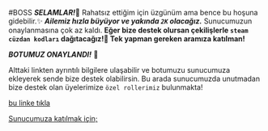 #BOSS
***_SELAMLAR!_***:wave:    Rahatsız ettiğim için üzgünüm ama bence bu hoşuna gidebilir.:sparkles: 
***Ailemiz hızla büyüyor ve yakında `2K` olacağız.*** Sunucumuzun onaylanmasına çok az kaldı.
**Eğer bize destek olursan çekilişlerle `steam cüzdan kodları` dağıtacağız!:tada:  Tek yapman gereken aramıza katılman!**

***BOTUMUZ ONAYLANDI!*** :round_pushpin:

Alttaki linkten ayrıntılı bilgilere ulaşabilir ve botumuzu sunucumuza ekleyerek sende bize destek olabilirsin. Bu arada sunucumuzda unutmadan bize destek olan üyelerimize `özel rollerimiz` bulunmakta!

[bu linke tıkla](https://forum.donanimarsivi.com/konu/invite-manager-moderasyon-eglence-botu-boss-bot.242719/)

[Sunucumuza katılmak için;](https://discord.gg/phrBpeqk8s)

